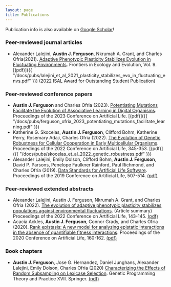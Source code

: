 ```yaml
---
layout: page
title: Publications
---
```


Publication info is also available on [Google Scholar](https://scholar.google.com/citations?hl=en&user=sqJjSc0AAAAJ)!

### Peer-reviewed journal articles
- Alexander Lalejini, **Austin J. Ferguson**, Nkrumah A. Grant, and Charles Ofria(2021). [Adaptive Phenotypic Plasticity Stabilizes Evolution in Fluctuating Environments](https://www.frontiersin.org/articles/10.3389/fevo.2021.715381). Frontiers in Ecology and Evolution, Vol. 9. [(pdf)]({{ "/docs/pubs/lalejini_et_al_2021_plasticity_stabilizes_evo_in_fluctuating_envs.pdf" }}) (2022 ISAL Award for Outstanding Student Publication) 

### Peer-reviewed conference papers
-  **Austin J. Ferguson** and Charles Ofria (2023). [Potentiating Mutations Facilitate the Evolution of Associative Learning in Digital Organisms](https://direct.mit.edu/isal/proceedings/isal/35/71/116915). Proceedings of the 2023 Conference on Artificial Life. [(pdf)]({{ "/docs/pubs/ferguson_ofria_2023_potentiating_mutations_facilitate_learning.pdf" }})
- Katherine G. Skocelas, **Austin J. Ferguson**, Clifford Bohm, Katherine Perry, Rosemary Adaji, Charles Ofria (2022). [The Evolution of Genetic Robustness for Cellular Cooperation in Early Multicellular Organisms](https://direct.mit.edu/isal/proceedings/isal/34/52/112244). Proceedings of the 2022 Conference on Artificial Life, 345-353. [(pdf)]({{ "/docs/pubs/skocelas_et_al_2022_genetic_robustness.pdf" }}) 
- Alexander Lalejini, Emily Dolson, Clifford Bohm, **Austin J. Ferguson**, David P. Parsons, Penelope Faulkner Rainford, Paul Richmond, and Charles Ofria (2019). [Data Standards for Artificial Life Software](https://www.mitpressjournals.org/doi/abs/10.1162/isal_a_00213). Proceedings of the 2019 Conference on Artificial Life, 507-514. [(pdf)]({{"/docs/pubs/lalejini_et_al_2019_alife_data_standards.pdf"}})

### Peer-reviewed extended abstracts
- Alexander Lalejini, Austin J. Ferguson, Nkrumah A. Grant, and Charles Ofria (2022). [The evolution of adaptive phenotypic plasticity stabilizes populations against environmental fluctuations](https://direct.mit.edu/isal/proceedings/isal/34/21/112271). (Article summary) Proceedings of the 2022 Conference on Artificial Life, 143-145. [(pdf)]({{"/docs/pubs/lalejini_et_al_2022_consequences_of_plasticity_extended_abstract.pdf"}}) 
- Acacia Ackles, **Austin J. Ferguson**, Connor Grady, and Charles Ofria (2020). [Rank epistasis: A new model for analyzing epistatic interactions in the absence of quantifiable fitness interactions](https://www.mitpressjournals.org/doi/abs/10.1162/isal_a_00325). Proceedings of the 2020 Conference on Artificial Life, 160-162. [(pdf)]({{"/docs/pubs/ackles_et_al_2020_rank_epistasis.pdf"}}) 

### Book chapters
- **Austin J. Ferguson**, Jose G. Hernandez, Daniel Junghans, Alexander Lalejini, Emily Dolson, Charles Ofria (2020) [Characterizing the Effects of Random Subsampling on Lexicase Selection](https://link.springer.com/chapter/10.1007/978-3-030-39958-0_1). Genetic Programming Theory and Practice XVII. Springer. [(pdf)]({{"/docs/pubs/ferguson_et_al_2020_characterizing_random_subsampling_on_lexicase.pdf"}})

